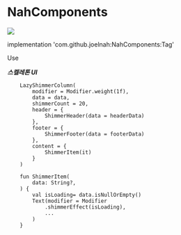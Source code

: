# NahComponents

[![](https://jitpack.io/v/joelnah/NahComponents.svg)](https://jitpack.io/#joelnah/NahComponents)

implementation 'com.github.joelnah:NahComponents:Tag'

Use

***스켈레톤 UI***

        LazyShimmerColumn(
            modifier = Modifier.weight(1f),
            data = data,
            shimmerCount = 20,
            header = {
                ShimmerHeader(data = headerData)
            },
            footer = {
                ShimmerFooter(data = footerData)
            },
            content = {
                ShimmerItem(it)
            }
        )

        fun ShimmerItem(
            data: String?,
        ) {
            val isLoading= data.isNullOrEmpty()
            Text(modifier = Modifier
                .shimmerEffect(isLoading),
                ...
            )
        }